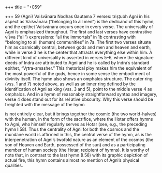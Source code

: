 +++
title = "+059"

+++
59
(Agni) Vaiśvānara
Nodhas Gautama
7 verses: triṣṭubh
Agni in his aspect as Vaiśvānara (“belonging to all men”) is the dedicand of this  hymn, and the epithet Vaiśvānara occurs once in every verse. The universality of  Agni is emphasized throughout. The first and last verses have contrastive víśva (“all”) expressions:  “all the immortals” in 1b contrasting with “belonging to all  (human) communities” in 7a. The first two verses situate him as cosmically central,  between gods and men and heaven and earth, while in verse 3 he is the center that  attracts everything else within him. A different kind of universality is asserted in  verses 5–6, where the signature deeds of Indra are attributed to Agni and he is  called by Indra’s standard epithet, “Vr̥tra-smasher.” This rhetorical ploy makes him  the equivalent of the most powerful of the gods, hence in some sense the embodi
ment of divinity itself.
The hymn also shows an omphalos structure. The outer ring (vss. 1 and  7) noted above, as well as an inner ring defined by the identification of Agni as  king (vss. 3 and 5), point to the middle verse 4 as omphalos. And in a hymn of  reasonably straightforward syntax and imagery, verse 4 does stand out for its rel
ative obscurity. Why this verse should be freighted with the message of the hymn

is not entirely clear, but it brings together the cosmic (the two world-halves) with  the human, in the form of the sacrifice, where the Hotar offers hymns to Agni,  who himself regularly serves as Hotar (see, e.g., the preceding hymn I.58). Thus  the centrality of Agni for both the cosmos and the mundane world is affirmed in  this, the central verse of the hymn, as is the interpenetration of Agni’s twofold  nature as an element of the cosmos (the son of Heaven and Earth, possessed of  the sun) and as a participating member of human society (the Hotar, recipient  of hymns).
It is worthy of note that, in contrast to the last hymn (I.58) with its graphic  depiction of actual fire, this hymn contains almost no mention of Agni’s physical  qualities.